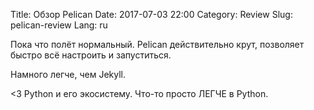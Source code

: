 Title: Обзор Pelican
Date: 2017-07-03 22:00
Category: Review
Slug: pelican-review
Lang: ru

Пока что полёт нормальный. Pelican действительно крут, позволяет
быстро всё настроить и запуститься.

Намного легче, чем Jekyll.

<3 Python и его экосистему. Что-то просто ЛЕГЧЕ в Python.

